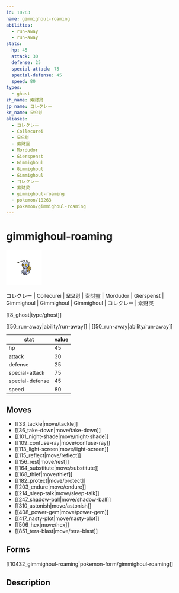 ```yaml
---
id: 10263
name: gimmighoul-roaming
abilities:
  - run-away
  - run-away
stats:
  hp: 45
  attack: 30
  defense: 25
  special-attack: 75
  special-defense: 45
  speed: 80
types:
  - ghost
zh_name: 索财灵
jp_name: コレクレー
kr_name: 모으령
aliases:
  - コレクレー
  - Collecurei
  - 모으령
  - 索財靈
  - Mordudor
  - Gierspenst
  - Gimmighoul
  - Gimmighoul
  - Gimmighoul
  - コレクレー
  - 索财灵
  - gimmighoul-roaming
  - pokemon/10263
  - pokemon/gimmighoul-roaming
---
```

# gimmighoul-roaming

![](https://raw.githubusercontent.com/PokeAPI/sprites/master/sprites/pokemon/10263.png)

コレクレー | Collecurei | 모으령 | 索財靈 | Mordudor | Gierspenst | Gimmighoul | Gimmighoul | Gimmighoul | コレクレー | 索财灵

[[8_ghost|type/ghost]]

[[50_run-away|ability/run-away]] | [[50_run-away|ability/run-away]]

|stat|value|
|---|---|
|hp|45|
|attack|30|
|defense|25|
|special-attack|75|
|special-defense|45|
|speed|80|


## Moves

- [[33_tackle|move/tackle]]
- [[36_take-down|move/take-down]]
- [[101_night-shade|move/night-shade]]
- [[109_confuse-ray|move/confuse-ray]]
- [[113_light-screen|move/light-screen]]
- [[115_reflect|move/reflect]]
- [[156_rest|move/rest]]
- [[164_substitute|move/substitute]]
- [[168_thief|move/thief]]
- [[182_protect|move/protect]]
- [[203_endure|move/endure]]
- [[214_sleep-talk|move/sleep-talk]]
- [[247_shadow-ball|move/shadow-ball]]
- [[310_astonish|move/astonish]]
- [[408_power-gem|move/power-gem]]
- [[417_nasty-plot|move/nasty-plot]]
- [[506_hex|move/hex]]
- [[851_tera-blast|move/tera-blast]]

## Forms



[[10432_gimmighoul-roaming|pokemon-form/gimmighoul-roaming]]

## Description



